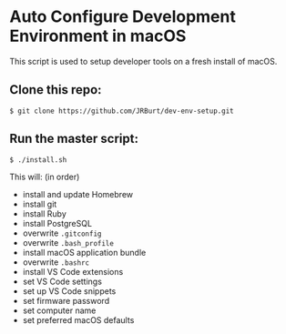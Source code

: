 # Auto Configure Development Environment in macOS
This script is used to setup developer tools on a fresh install of macOS.


## Clone this repo:

```
$ git clone https://github.com/JRBurt/dev-env-setup.git
```

## Run the master script:

```
$ ./install.sh
```

This will: (in order)

- install and update Homebrew
- install git
- install Ruby
- install PostgreSQL
- overwrite `.gitconfig`
- overwrite `.bash_profile`
- install macOS application bundle
- overwrite `.bashrc`
- install VS Code extensions
- set VS Code settings
- set up VS Code snippets
- set firmware password
- set computer name
- set preferred macOS defaults